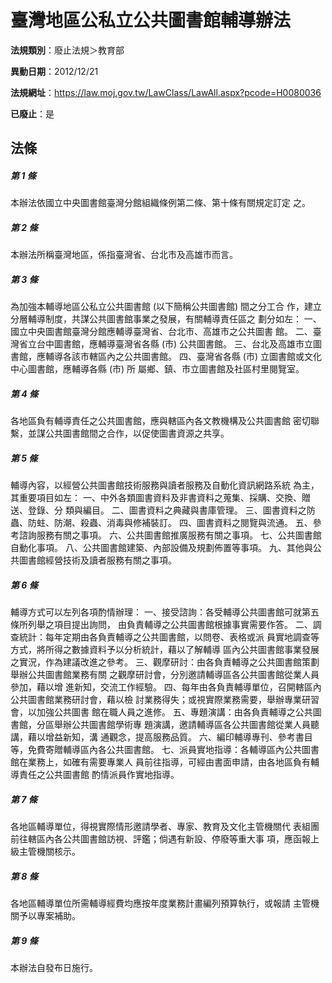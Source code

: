 # 臺灣地區公私立公共圖書館輔導辦法

**法規類別**：廢止法規＞教育部

**異動日期**：2012/12/21  

**法規網址**：https://law.moj.gov.tw/LawClass/LawAll.aspx?pcode=H0080036

**已廢止**：是



## 法條
##### 第 1 條
本辦法依國立中央圖書館臺灣分館組織條例第二條、第十條有關規定訂定
之。

##### 第 2 條
本辦法所稱臺灣地區，係指臺灣省、台北市及高雄市而言。

##### 第 3 條
為加強本輔導地區公私立公共圖書館 (以下簡稱公共圖書館) 間之分工合
作，建立分層輔導制度，共謀公共圖書館事業之發展，有關輔導責任區之
劃分如左：
一、國立中央圖書館臺灣分館應輔導臺灣省、台北市、高雄市之公共圖書
    館。
二、臺灣省立台中圖書館，應輔導臺灣省各縣 (市) 公共圖書館。
三、台北及高雄市立圖書館，應輔導各該市轄區內之公共圖書館。
四、臺灣省各縣 (市) 立圖書館或文化中心圖書館，應輔導各縣 (市) 所
    屬鄉、鎮、市立圖書館及社區村里閱覽室。


##### 第 4 條
各地區負有輔導責任之公共圖書館，應與轄區內各文教機構及公共圖書館
密切聯繫，並謀公共圖書館間之合作，以促使圖書資源之共享。

##### 第 5 條
輔導內容，以經營公共圖書館技術服務與讀者服務及自動化資訊網路系統
為主，其重要項目如左：
一、中外各類圖書資料及非書資料之蒐集、採購、交換、贈送、登錄、分
    類與編目。
二、圖書資料之典藏與書庫管理。
三、圖書資料之防蟲、防蛀、防潮、殺蟲、消毒與修補裝訂。
四、圖書資料之閱覽與流通。
五、參考諮詢服務有關之事項。
六、公共圖書館推廣服務有關之事項。
七、公共圖書館自動化事項。
八、公共圖書館建築、內部設備及規劃佈置等事項。
九、其他與公共圖書館經營技術及讀者服務有關之事項。


##### 第 6 條
輔導方式可以左列各項酌情辦理：
一、接受諮詢：各受輔導公共圖書館可就第五條所列舉之項目提出詢問，
    由負責輔導之公共圖書館根據事實需要作答。
二、調查統計：每年定期由各負責輔導之公共圖書館，以問卷、表格或派
    員實地調查等方式，將所得之數據資料予以分析統計，藉以了解輔導
    區內公共圖書館事業發展之實況，作為建議改進之參考。
三、觀摩研討：由各負責輔導之公共圖書館策劃舉辦公共圖書館業務有關
    之觀摩研討會，分別邀請輔導區各公共圖書館從業人員參加，藉以增
    進新知，交流工作經驗。
四、每年由各負責輔導單位，召開轄區內公共圖書館業務研討會，藉以檢
    討業務得失；或視實際業務需要，舉辦專業研習會，以加強公共圖書
    館在職人員之進修。
五、專題演講：由各負責輔導之公共圖書館，分區舉辦公共圖書館學術專
    題演講，邀請輔導區各公共圖書館從業人員聽講，藉以增益新知，溝
    通觀念，提高服務品質。
六、編印輔導專刊、參考書目等，免費寄贈輔導區內各公共圖書館。
七、派員實地指導：各輔導區內公共圖書館在業務上，如確有需要專業人
    員前往指導，可經由書面申請，由各地區負有輔導責任之公共圖書館
    酌情派員作實地指導。


##### 第 7 條
各地區輔導單位，得視實際情形邀請學者、專家、教育及文化主管機關代
表組團前往轄區內各公共圖書館訪視、評鑑；倘遇有新設、停廢等重大事
項，應函報上級主管機關核示。

##### 第 8 條
各地區輔導單位所需輔導經費均應按年度業務計畫編列預算執行，或報請
主管機關予以專案補助。

##### 第 9 條
本辦法自發布日施行。


